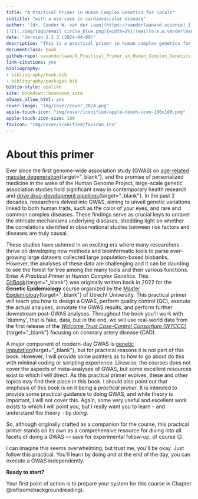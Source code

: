 ```yaml
--- 
title: "A Practical Primer in Human Complex Genetics for CoCalc"
subtitle: "with a use-case in cardiovascular disease"
author: "[dr. Sander W. van der Laan](https://vanderlaanand.science) [![](./img/logo/twitter_circle_blue.png){width=2%}](https://www.twitter.com/swvanderlaan) 
[![](./img/logo/email_circle_blue.png){width=2%}](mailto:s.w.vanderlaan@gmail.com)"
date: "Version 2.2.3 (2024-04-09)"
description: "This is a practical primer in human complex genetics for CoCalc with a use-case in cardiovascular disease. The output format for this primer is a GitBook."
documentclass: book
github-repo: swvanderlaan/A_Practical_Primer_in_Human_Complex_Genetics
link-citations: yes
bibliography:
- bibliography/book.bib
- bibliography/packages.bib
biblio-style: apalike
site: bookdown::bookdown_site
always_allow_html: yes
cover-image: "img/cover/cover_2024.png"
apple-touch-icon: "img/cover/iconified/apple-touch-icon-180x180.png"
apple-touch-icon-size: 180
favicon: "img/cover/iconified/favicon.ico"
---
```


# About this primer

Ever since the first genome-wide association study (GWAS) on [age-related macular degeneration](https://doi.org/10.1126/science.1109557){target="_blank"}, and the promise of personalized medicine in the wake of the Human Genome Project, large-scale genetic association studies hold significant sway in contemporary health research and [drive drug-development pipelines](http://dx.doi.org/10.1038/nrd.2017.262){target="_blank"}. In the past 2 decades, researchers delved into GWAS, aiming to unveil genetic variations linked to both human traits, such as the color of your eyes, and rare and common complex diseases. These findings serve as crucial keys to unravel the intricate mechanisms underlying diseases, shedding light on whether the correlations identified in observational studies between risk factors and diseases are truly causal. 

These studies have ushered in an exciting era where many researchers thrive on developing new methods and bioinformatic tools to parse ever-growing large datasets collected large population-based biobanks. However, the analyses of these data are challenging and it can be daunting to see the forest for tree among the many tools and their various functions.</br>
Enter _A Practical Primer in Human Complex Genetics_. This [GitBook](https://cjvanlissa.github.io/gitbook-demo/){target="_blank"} was originally written back in 2022 for the **Genetic Epidemiology** course organized by the [Master Epidemiology](https://epidemiology-education.nl){target="_blank"} of Utrecht University. This practical primer will teach you how to design a GWAS, perform quality control (QC), execute the actual analyses, annotate the GWAS results, and perform further downstream post-GWAS analyses. Throughout the book you'll work with 'dummy', that is fake, data, but in the end, we will use real-world data from the first release of the [*Welcome Trust Case-Control Consortium (WTCCC)*](https://www.wtccc.org.uk/ccc1/overview.html){target="_blank"} focusing on coronary artery disease (CAD). 

A major component of modern-day GWAS is [genetic imputation](https://www.nature.com/articles/nrg2796){target="_blank"}, but for practical reasons it is not part of this book. However, I will provide some pointers as to how to go about do this with minimal coding or scripting experience. Likewise, the courses does not cover the aspects of meta-analyses of GWAS, but some excellent resources exist to which I will direct. As this practical primer evolves, these and other topics may find their place in this book. 
I should also point out that emphasis of this book is on it being a _practical primer_. It is intended to provide some practical guidance to doing GWAS, and while theory is important, I will not cover this. Again, some very useful and excellent work exists to which I will point you, but I really want you to learn - and understand the theory - by _doing_. 

So, although originally crafted as a companion for the course, this practical primer stands on its own as a comprehensive resource for diving into all facets of doing a GWAS — save for experimental follow-up, of course 😉.

I can imagine this seems overwhelming, but trust me, you'll be okay. Just follow this practical. You'll learn by doing and at the end of the day, you can execute a GWAS independently.

**Ready to start?**

Your first point of action is to prepare your system for this course in Chapter \@ref(somebackgroundreading).

<script>
title=document.getElementById('header');
title.innerHTML = '<img src="./img/headers/banner_man_standing_dna.png" alt="A Practical Primer in Human Complex Genetics">' + title.innerHTML
</script>
